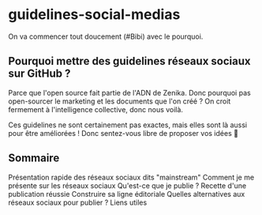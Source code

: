 # guidelines-social-medias
On va commencer tout doucement (#Bibi) avec le pourquoi.

## Pourquoi mettre des guidelines réseaux sociaux sur GitHub ?
Parce que l'open source fait partie de l'ADN de Zenika. Donc pourquoi pas open-sourcer le marketing et les documents que l'on créé ? On croit fermement à l'intelligence collective, donc nous voilà. 

Ces guidelines ne sont certainement pas exactes, mais elles sont là aussi pour être améliorées ! Donc sentez-vous libre de proposer vos idées 🤩

## Sommaire

Présentation rapide des réseaux sociaux dits "mainstream"
Comment je me présente sur les réseaux sociaux
Qu'est-ce que je publie ?
Recette d'une publication réussie
Construire sa ligne éditoriale
Quelles alternatives aux réseaux sociaux pour publier ?
Liens utiles
